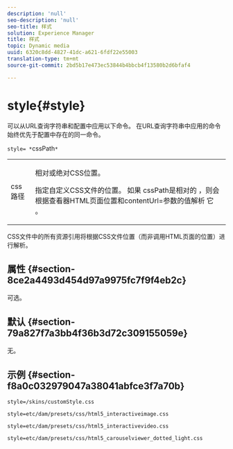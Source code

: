 ```yaml
---
description: 'null'
seo-description: 'null'
seo-title: 样式
solution: Experience Manager
title: 样式
topic: Dynamic media
uuid: 6320c8dd-4827-41dc-a621-6fdf22e55003
translation-type: tm+mt
source-git-commit: 2bd5b17e473ec53844b4bbcb4f13580b2d6bfaf4

---
```



# style{#style}

可以从URL查询字符串和配置中应用以下命令。 在URL查询字符串中应用的命令始终优先于配置中存在的同一命令。

`style= *`cssPath`*`

<table id="table_F800F787CF0342749B934DAEB600C0EB"> 
 <tbody> 
  <tr> 
   <td colname="col1"> <p> <span class="codeph"> <span class="varname"> css路径</span></span> </p> </td> 
   <td colname="col2"> <p> 相对或绝对CSS位置。 </p> <p>指定自定义CSS文件的位置。 如果 <span class="codeph"><span class="varname"> cssPath是相对的</span></span> ，则会根据查看器HTML页面位置和contentUrl=参数的值解析 <span class="codeph"> 它</span> 。 </p> </td> 
  </tr> 
 </tbody> 
</table>

CSS文件中的所有资源引用将根据CSS文件位置（而非调用HTML页面的位置）进行解析。

## 属性 {#section-8ce2a4493d454d97a9975fc7f9f4eb2c}

可选。

## 默认 {#section-79a827f7a3bb4f36b3d72c309155059e}

无。

## 示例 {#section-f8a0c032979047a38041abfce3f7a70b}

`style=/skins/customStyle.css`

`style=etc/dam/presets/css/html5_interactiveimage.css`

`style=etc/dam/presets/css/html5_interactivevideo.css`

`style=etc/dam/presets/css/html5_carouselviewer_dotted_light.css`
